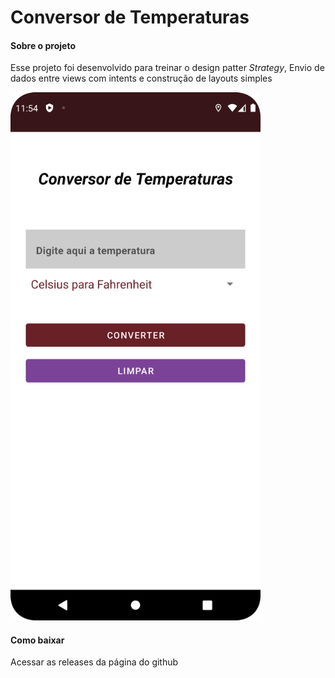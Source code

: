 # Conversor de Temperaturas

#### Sobre o projeto
Esse projeto foi desenvolvido para treinar o design patter *Strategy*, Envio de dados entre views com intents e construção de layouts simples

<img src="/app/src/main/res/drawable/main_activity_screenshot.png" width="400">

#### Como baixar
Acessar as releases da página do github